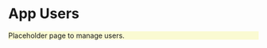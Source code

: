 # App Users

<section class="todo">

Placeholder page to manage users.

</section>


<script setup>
import { ref, onMounted } from 'vue';
</script>

<style scoped>
.todo {
    background-color: lightgoldenrodyellow;
}
</style>